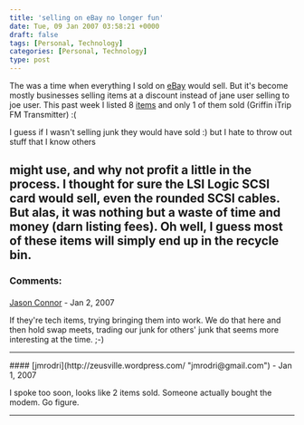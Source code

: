 ```yaml
---
title: 'selling on eBay no longer fun'
date: Tue, 09 Jan 2007 03:58:21 +0000
draft: false
tags: [Personal, Technology]
categories: [Personal, Technology]
type: post
---
```


The was a time when everything I sold on [eBay](http://www.ebay.com) would sell. But it's become mostly businesses selling items at a discount instead of jane user selling to joe user. This past week I listed 8 [items](http://cgi6.ebay.com/ws/eBayISAPI.dll?MfcISAPICommand=ViewListedItems&since=14&userid=zeusman3&include=0&rows=50&sort=3&completed=1) and only 1 of them sold (Griffin iTrip FM Transmitter) :(

I guess if I wasn't selling junk they would have sold :) but I hate to throw out stuff that I know others

might use, and why not profit a little in the process. I thought for sure the LSI Logic SCSI card would sell, even the rounded SCSI cables. But alas, it was nothing but a waste of time and money (darn listing fees). Oh well, I guess most of these items will simply end up in the recycle bin.
---
### Comments:
####
[Jason Connor](http://glutt.com "jlc@glutt.com") - <time datetime="2007-01-09 12:39:01">Jan 2, 2007</time>

If they're tech items, trying bringing them into work. We do that here and then hold swap meets, trading our junk for others' junk that seems more interesting at the time. ;-)
<hr />
####
[jmrodri](http://zeusville.wordpress.com/ "jmrodri@gmail.com") - <time datetime="2007-01-08 23:59:44">Jan 1, 2007</time>

I spoke too soon, looks like 2 items sold. Someone actually bought the modem. Go figure.
<hr />
